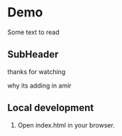 # Demo 

Some text to read

## SubHeader 

thanks for watching

why its adding in amir 

## Local development

1. Open index.html in your browser.